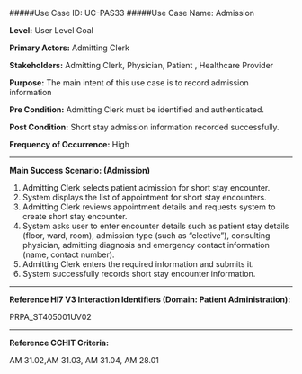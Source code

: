 #####Use Case ID: UC-PAS33
#####Use Case Name: Admission

**Level:**                     User Level Goal

**Primary Actors:**            Admitting Clerk

**Stakeholders:**              Admitting Clerk, Physician, Patient , Healthcare Provider

**Purpose:**                   The main intent of this use case is to record admission information

**Pre Condition:**             Admitting Clerk must be identified and authenticated.

**Post Condition:**            Short stay admission information recorded successfully.

**Frequency of Occurrence:**   High
__________________________________________________________
**Main Success Scenario: (Admission)**

1. Admitting Clerk selects patient admission for short stay encounter.
2. System displays the list of appointment for short stay encounters.
3. Admitting Clerk reviews appointment details and requests system to create short stay encounter.
4. System asks user to enter encounter details such as patient stay details (floor, ward, room), admission type (such as “elective”), consulting physician, admitting diagnosis and emergency contact information (name, contact number).
5. Admitting Clerk enters the required information and submits it.
6. System successfully records short stay encounter information.

________________________________________________________________________
**Reference Hl7 V3 Interaction Identifiers (Domain: Patient Administration):**

PRPA_ST405001UV02
_______________________________________________________________
**Reference CCHIT Criteria:**

AM 31.02,AM 31.03, AM 31.04, AM 28.01




